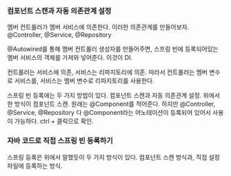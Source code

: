 ### 컴포넌트 스캔과 자동 의존관계 설정
멤버 컨트롤러가 멤버 서비스에 의존한다. 이러한 의존관계를 만들어보자.
@Controller, @Service, @Repository

@Autowired를 통해 멤버 컨트롤러 생성자를 만들어주면, 스프링 빈에 등록되어있는 멤버 서비스의 객체를 가져와 넣어준다. 이것이 DI. 

컨트롤러는 서비스에 의존, 서비스는 리파지토리에 의존.
따라서 컨트롤러는 멤버 변수로 서비스를, 서비스는 멤버 변수로 리파지토리를 사용한다. 

스프링 빈 등록에는 두 가지 방법이 있다.
컴포넌트 스캔과 자동 의존관계 설정. 
위에서 한 방식이 컴포넌트 스캔.
원래는 @Component를 적어준다. 
하지만 @Controller, @Service, @Repository 다 @Component라는 어노테이션이 등록되어 있어서 사용이 가능하다. ctrl + 클릭으로 확인. 

### 자바 코드로 직접 스프링 빈 등록하기
스프링 등록은 위에서 말했듯이 두 가지 방식이 있다.
컴포넌트 스캔 방식과, 직접 설정 파일에 등록하는 방식.

